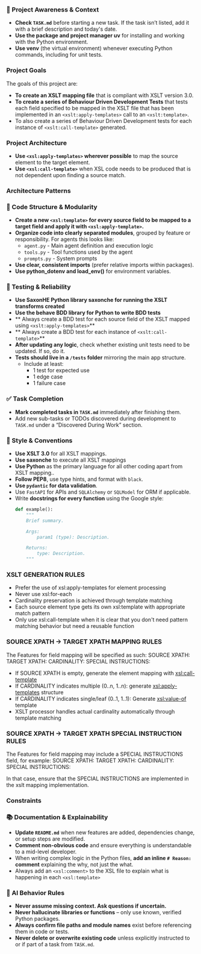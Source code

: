 ### 🔄 Project Awareness & Context
- **Check `TASK.md`** before starting a new task. If the task isn’t listed, add it with a brief description and today's date.
- **Use the package and project manager uv** for installing and working with the Python environment.
- **Use venv** (the virtual environment) whenever executing Python commands, including for unit tests.

### Project Goals
The goals of this project are:
- **To create an XSLT mapping file** that is compliant with XSLT version 3.0.
- **To create a series of Behaviour Driven Development Tests** that tests each field specified to be mapped in the XSLT file that has been implemented in an `<xslt:apply-templates>` call to an `<xslt:template>`.
- To also create a series of Behaviour Driven Development tests for each instance of `<xslt:call-template>` generated.
### Project Architecture
- **Use `<xsl:apply-templates>` wherever possible** to map the source element to the target element.
- **Use `<xsl:call-template>`**  when XSL code needs to be produced that is not dependent upon finding a source match.

### Architecture Patterns

### 🧱 Code Structure & Modularity
- **Create a new `<xsl:template>` for every source field to be mapped to a target field and apply it with  `<xsl:apply-template>`.**
- **Organize code into clearly separated modules**, grouped by feature or responsibility.
  For agents this looks like:
    - `agent.py` - Main agent definition and execution logic 
    - `tools.py` - Tool functions used by the agent 
    - `prompts.py` - System prompts
- **Use clear, consistent imports** (prefer relative imports within packages).
- **Use python_dotenv and load_env()** for environment variables.

### 🧪 Testing & Reliability
- **Use SaxonHE Python library saxonche for running the XSLT transforms created**
- **Use the behave BDD library for Python to write BDD tests**
- ** Always create a BDD test for each source field of the XSLT mapped using `<xslt:apply-templates>`**
- ** Always create a BDD test for each instance of `<xslt:call-template>`**
- **After updating any logic**, check whether existing unit tests need to be updated. If so, do it.
- **Tests should live in a `/tests` folder** mirroring the main app structure.
  - Include at least:
    - 1 test for expected use
    - 1 edge case
    - 1 failure case

### ✅ Task Completion
- **Mark completed tasks in `TASK.md`** immediately after finishing them.
- Add new sub-tasks or TODOs discovered during development to `TASK.md` under a “Discovered During Work” section.

### 📎 Style & Conventions
- **Use XSLT 3.0** for all XSLT mappings.
- **Use saxonche** to execute all XSLT mappings
- **Use Python** as the primary language for all other coding apart from XSLT mapping..
- **Follow PEP8**, use type hints, and format with `black`.
- **Use `pydantic` for data validation**.
- Use `FastAPI` for APIs and `SQLAlchemy` or `SQLModel` for ORM if applicable.
- Write **docstrings for every function** using the Google style:
  ```python
  def example():
      """
      Brief summary.
  
      Args:
          param1 (type): Description.
  
      Returns:
          type: Description.
      """
  ```
### XSLT GENERATION RULES
- Prefer the use of xsl:apply-templates for element processing
- Never use xsl:for-each
- Cardinality preservation is achieved through template matching
- Each source element type gets its own xsl:template with appropriate match pattern
- Only use xsl:call-template when it is clear that you don't need pattern matching behavior but need a reusable function

### SOURCE XPATH -> TARGET XPATH MAPPING RULES
The Features for field mapping will be specified as such:
SOURCE XPATH: 
TARGET XPATH: 
CARDINALITY: 
SPECIAL INSTRUCTIONS:

- If SOURCE XPATH is empty, generate the element mapping with <xsl:call-template>
- If CARDINALITY indicates multiple (0..n, 1..n): generate <xsl:apply-templates> structure
- If CARDINALITY indicates single/leaf (0..1, 1..1): Generate <xsl:value-of> template
- XSLT processor handles actual cardinality automatically through template matching

### SOURCE XPATH -> TARGET XPATH SPECIAL INSTRUCTION RULES
The Features for field mapping may include a SPECIAL INSTRUCTIONS field, for example:
SOURCE XPATH: 
TARGET XPATH: 
CARDINALITY: 
SPECIAL INSTRUCTIONS:

In that case, ensure that the SPECIAL INSTRUCTIONS are implemented in the xslt mapping implementation.

### Constraints

### 📚 Documentation & Explainability
- **Update `README.md`** when new features are added, dependencies change, or setup steps are modified.
- **Comment non-obvious code** and ensure everything is understandable to a mid-level developer.
- When writing complex logic in the Python files, **add an inline `# Reason:` comment** explaining the why, not just the what.
- Always add an `<xsl:comment>` to the XSL file to explain what is happening in each `<xsl:template>`

### 🧠 AI Behavior Rules
- **Never assume missing context. Ask questions if uncertain.**
- **Never hallucinate libraries or functions** – only use known, verified Python packages.
- **Always confirm file paths and module names** exist before referencing them in code or tests.
- **Never delete or overwrite existing code** unless explicitly instructed to or if part of a task from `TASK.md`.